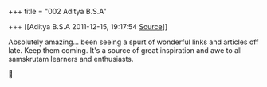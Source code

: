 +++
title = "002 Aditya B.S.A"

+++
[[Aditya B.S.A	2011-12-15, 19:17:54 [Source](https://groups.google.com/g/samskrita/c/kF_C8iYrxPo)]]



Absolutely amazing... been seeing a spurt of wonderful links and articles off late. Keep them coming. It's a source of great inspiration and awe to all samskrutam learners and enthusiasts.



